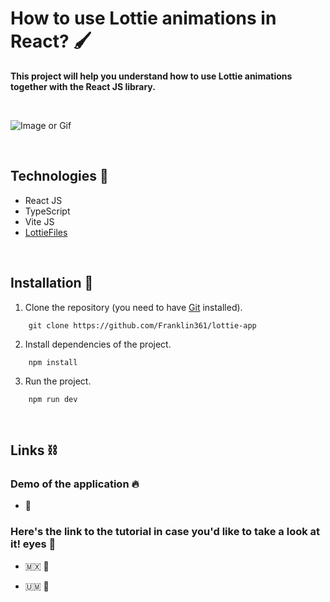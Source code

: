 # **How to use Lottie animations in React? 🖌️**

**This project will help you understand how to use Lottie animations together with the React JS library.**

&nbsp;

![Image or Gif](https://res.cloudinary.com/dnxchppfm/image/upload/v1657130477/posts/lottie/lottie-conf_t00n4v.gif)


&nbsp;

## **Technologies 🧪**

- React JS
- TypeScript
- Vite JS
- [LottieFiles](https://lottiefiles.com)

&nbsp;

## **Installation 🧰**

1. Clone the repository (you need to have [Git](https://git-scm.com) installed).

```shell
    git clone https://github.com/Franklin361/lottie-app
```

2.  Install dependencies of the project.

```shell
    npm install
```

3. Run the project.
```shell
    npm run dev
```

&nbsp;

## **Links ⛓️**

### Demo of the application 🔥
- 🔗 

### Here's the link to the tutorial in case you'd like to take a look at it! eyes 👀

- 🇲🇽 🔗 

- 🇺🇲 🔗 